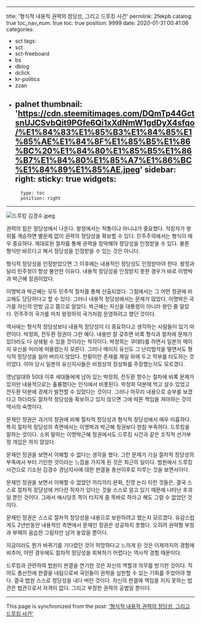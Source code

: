
---
title: '형식적 내용적 권력의 정당성, 그리고 드루킹 사건'
permlink: 2fekpb
catalog: true
toc_nav_num: true
toc: true
position: 9999
date: 2020-01-31 00:41:06
categories:
- sct
tags:
- sct
- sct-freeboard
- bs
- dblog
- dclick
- kr-politics
- zzan
- palnet
thumbnail: 'https://cdn.steemitimages.com/DQmTp44GctsnUJCSvbQit9PGfe6Qi1xXdNmW1gdDyX4sfqo/%E1%84%83%E1%85%B3%E1%84%85%E1%85%AE%E1%84%8F%E1%85%B5%E1%86%BC%20%E1%84%80%E1%85%B5%E1%86%B7%E1%84%80%E1%85%A7%E1%86%BC%E1%84%89%E1%85%AE.jpeg'
sidebar:
    right:
        sticky: true
widgets:
    -
        type: toc
        position: right
---


![드루킹 김경수.jpeg](https://cdn.steemitimages.com/DQmTp44GctsnUJCSvbQit9PGfe6Qi1xXdNmW1gdDyX4sfqo/%E1%84%83%E1%85%B3%E1%84%85%E1%85%AE%E1%84%8F%E1%85%B5%E1%86%BC%20%E1%84%80%E1%85%B5%E1%86%B7%E1%84%80%E1%85%A7%E1%86%BC%E1%84%89%E1%85%AE.jpeg)

권력의 힘은 정당성에서 나온다. 왕정에서는 적통이냐 아니냐가 중요했다. 적장자가 왕위를 계승하면 별문제 없이 권력의 정당성을 확보할 수 있다. 민주주의에서는 형식이 매우 중요하다. 제대로된 절차를 통해 권력을 장악해야 정당성을 인정받을 수 있다. 물론 형식만 바르다고 해서 정당성을 인정받을 수 있는 것은 아니다.

형식적 정당성을 인정받았으면 그 이후에는 내용적인 정당성도 인정받아야 한다. 왕정과 달리 민주정이 항상 불안한 이유다. 내용적 정당성을 인정받지 못한 경우가 바로 이명박과 박근혜 정권이었다.

이명박과 박근혜는 모두 민주적 절차를 통해 선출되었다. 그점에서는 그 어떤 정권에 비교해도 당당하다고 할 수 있다. 그러나 내용적 정당성에서는 문제가 많았다. 이명박은 국가를 자신의 안방 금고 쯤으로 알았다. 박근혜는 자신을 대통령이 아니라 왕인 줄 알았다. 민주주의 국가를 마치 왕정하의 국가처럼 운영하려고 했던 것이다.

역사에는 형식적 정당성보다 내용적 정당성이 더 중요하다고 생각하는 사람들이 있기 마련이다. 박정희, 전두환 정권이 그런 예다. 내용만 잘 갖추면 비록 형식과 절차에 문제가 있더라도 다 상쇄될 수 있을 것이라는 착각이다. 박정희는 쿠데타를 하면서 일본의 메이지 유신을 머리에 떠올렸는지 모른다. 그러나 메이지 유신도 그 난리법석을 떨면서도 형식적 정당성을 잃어 버리지 않았다. 천황이란 존재를 제일 위에 두고 막부를 타도하는 것이었다. 아마 당시 일본의 유신지사들은 비정상의 정상화를 주장했는지도 모르겠다.

영남일대와 50대 이후 세대들에게 남아 있는 박정희, 전두환 향수는 절차에 비록 문제가 있지만 내용적으로는 훌륭했다는 인식에서 비롯된다. 박정희 덕분에 먹고 살수 있었고 전두환 덕분에 경제가 발전할 수 있었다는 것이다. 그러나 아무리 내용으로 승부를 보겠다고 하더라도 절차적 정당성을 확보하고 있지 않으면 그에 따른 책임을 져야하는 것이 역사의 숙명이다.

문재인 정권은 과거의 정권에 비해 절차적 정당성과 형식적 정당성에서 매우 미흡하다. 특히 절차적 정당성의 측면에서는 이명박과 박근혜 정권보다 한참 부족하다. 드루킹을 말하는 것이다. 소위 말하는 이명박근혜 정권에서도 드루킹 사건과 같은 조직적 선거부정 개입은 하지 않았다.

문재인 정권을 보면서 이해할 수 없다는 생각을 했다. 그런 문제가 기실 절차적 정당성의 부족에서 부터 기인한 것이라는 느낌을 가지게 된 것은 최근의 일이다. 법원에서 드루킹 사건으로 기소된 김경수 경남지사에 대한 판결을 총선이후로 미루는 것을 보면서이다.

문재인 정권을 보면서 이해할 수 없었던 끼리끼리 문화, 진영 논리 이런 것들은, 결국 스스로 절차적 정당성에 커다란 하자가 있다는 것을 스스로 알고 있기 때문에 나타난 후과일 뿐인 것이다. 그래서 애시당초 목이 터지게 좀 똑바로 하라고 해도 그럴 수 없었던 것이다.

문재인 정권은 스스로 절차적 정당성을 내용으로 보완하려고 했는지 모르겠다. 유감스럽게도 2년반동안 내용적인 측면에서 문재인 정권은 성공하지 못했다. 오히려 권력형 부정과 부패의 음습한 그림자만 남겨 놓았을 뿐이다.

지금이라도 뭔가 바뀌기를 기다렸던 것이 허망하다고 느끼게 된 것은 이제까지의 경험에 비추어, 어떤 경우에도 절차적 정당성을 회복하기 어렵다는 역사적 경험 때문이다.

드루킹과 관련하여 법원이 판결을 연기한 것은 자신의 역할과 의무를 방기한 것이다. 적어도 총선전에 판결을 내림으로써 국민들이 권력을 심판할 수 있는 기회를 주었어야 했다. 결국 법원 스스로 정당성을 내다 버린 것이다. 자신의 판결에 책임을 지지 못하는 법관은 법관으로서 자격이 없다. 그리고 부정한 권력의 공범일 뿐이다.

- - -

This page is synchronized from the post: ['형식적 내용적 권력의 정당성, 그리고 드루킹 사건'](https://steemit.com/@oldstone/2fekpb)
